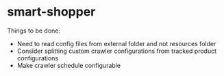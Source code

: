 smart-shopper
=============

Things to be done:

  - Need to read config files from external folder and not resources folder  
  - Consider splitting custom crawler configurations from tracked product configurations
  - Make crawler schedule configurable
